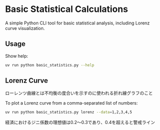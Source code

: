 # Basic Statistical Calculations

A simple Python CLI tool for basic statistical analysis, including Lorenz curve visualization.

## Usage

Show help:
```bash
uv run python basic_statistics.py --help
```

## Lorenz Curve

ローレンツ曲線とは不均衡の度合いを示すのに使われる折れ線グラフのこと

To plot a Lorenz curve from a comma-separated list of numbers:
```bash
uv run python basic_statistics.py lorenz --data=1,2,3,4,5
```

経済におけるジニ係数の理想値は0.2～0.3であり、0.4を超えると警戒ライン

